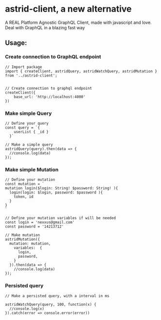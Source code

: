 # astrid-client, a new alternative
A REAL Platform Agnostic GraphQL Client, made with javascript and love.
Deal with GraphQL in a blazing fast way

## Usage:
### Create connection to GraphQL endpoint

```
// Import package
import { createClient, astridQuery, astridWatchQuery, astridMutation } from '../astrid-client';


// Create connection to graphql endpoint
createClient({
    base_url: 'http://localhost:4000'
})
```

### Make simple Query
```
// Define your query
const query = `{
    userList { _id }
  }`
  
// Make a simple query
astridQuery(query).then(data => {
  //console.log(data)
});
```

### Make simple Mutation
```
// Define your mutation
const mutation = `
mutation login($login: String! $password: String! ){
  login(login: $login, password: $password ){
    token, id
  }
}
`

// Define your mutation variables if will be needed
const login = 'nexxus@gmail.com'
const password = '14213712'

// Make mutation
astridMutation({
  mutation: mutation,
    variables:  {
      login,
      password,
    }
  }).then(data => {
    //console.log(data)
});

```

### Persisted query
```
// Make a persisted query, with a interval in ms

astridWatchQuery(query, 100, function(x) {
  //console.log(x)
}).catch(error => console.error(error))
```

